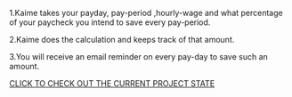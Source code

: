 1.Kaime takes your payday, pay-period ,hourly-wage and what percentage of your paycheck you intend to save every pay-period.


2.Kaime does the calculation and keeps track of that amount.


3.You will receive an email reminder on every pay-day to save such an amount.


<a href="https://scholarshipacess.000webhostapp.com/index.html">CLICK TO CHECK OUT THE CURRENT PROJECT STATE </a>
